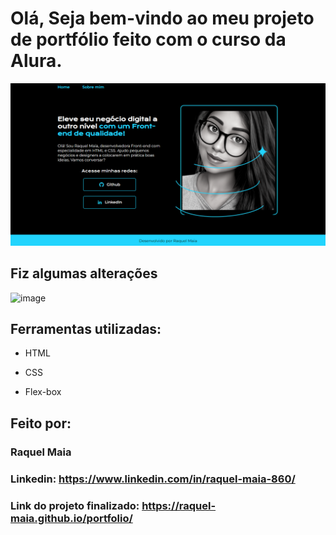 ﻿# Olá, Seja bem-vindo ao meu projeto de portfólio feito com o curso da Alura.

![image](./assets/potfolio-final.png)

##  Fiz algumas alterações

![image](./assets/img-por-2.png)

## Ferramentas utilizadas:

* HTML

* CSS

* Flex-box

## Feito por:

### Raquel Maia

### Linkedin: https://www.linkedin.com/in/raquel-maia-860/
### Link do projeto finalizado:  https://raquel-maia.github.io/portfolio/

```



